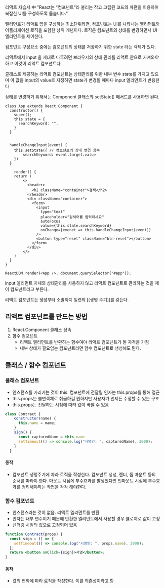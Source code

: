 리액트 자습서 中 "React는 "컴포넌트"라 불리는 작고 고립된 코드의 파편을 이용하여 복잡한 UI를 구성하도록 돕습니다."

엘리먼트가 리액트 앱을 구성하는 최소단위라면, 컴포넌트는 UI를 나타내는 엘리먼트와 어플리케이션 로직을 포함한 상위 개념이다. 로직은 컴포넌트의 상태를 변경하면서 UI 엘리먼트를 제어한다.

컴포넌트 구성요소 중에는 컴포넌트의 상태를 저장하기 위한 state 라는 객체가 있다.

리액트에서 input 을 제대로 다루려면 브라우저의 상태 관리를 리액트 안으로 가져와야 하고 이것이 리액트 컴포넌트다

클래스로 제공하는 리액트 컴포넌트는 상태관리를 위한 내부 변수 state를 가지고 있으며
이 값을 input의 value로 지정하면 state가 변경될 때마다 input 엘리먼트가 반응한다

상태를 변경하기 위해서는 Component 클래스의 setState() 메서드를 사용하면 된다.

```JSX
class App extends React.Component {
  constructor() {
    super();  
    this.state = {
      searchKeyword: "",
    }
  }  


  handleChangeInput(event) {
    this.setState({ // 컴포넌트의 상태 변경 함수
        searchKeyword: event.target.value
    })
  }

    render() {
    return (
        <>
          <header>
            <h2 className="container">검색</h2>
          </header>
          <div className="container">
            <form>
              <input
                type="text"
                placeholder="검색어를 입력하세요"
                autoFocus
                value={this.state.searchKeyword}
                onChange={evenet => this.handleChangeInput(event)}
              />
              <button type="reset" className="btn-reset"></button>
            </form>
          </div>
        </>
    )
  }
}

ReactDOM.render(<App />, document.querySelector("#app"));
```

input 엘리먼트 자체의 상태관리를 사용하지 않고 리액트 컴포넌트로 관리하는 것을 제어 컴포넌트라고 부른다.

리액트 컴포넌트는 생성부터 소멸까지 일련의 [[생명 주기]]를 갖는다.

## 리액트 컴포넌트를 만드는 방법

1.  React.Component 클래스 상속
2.  함수 컴포넌트
	- 리액트 앨리먼트를 반환하는 함수여야 리액트 컴포넌트가 될 자격을 가짐
	- 내부 상태가 필요없는 컴포넌트라면 함수 컴포넌트로 생성해도 된다.


## 클래스 / 함수 컴포넌트
### 클래스 컴포넌트
- 인스턴스를 가리키는 것이 this. 컴포넌트에 전달될 인자는 this.props를 통해 접근
- this.props는 불변객체로 취급하길 원하지만 사용자가 언제든 수정할 수 있는 구조
- this.props는 전달하는 시점에 따라 값이 바뀔 수 있음

```jsx
class Contract {
    constructor(name) {
      this.name = name;
    }
    sign() {
      const capturedName = this.name
      setTimeout(() => console.log("서명인: ", capturedName), 3000);
    }
  }
```

#### 동작
- 컴포넌트 생명주기에 따라 로직을 작성한다. 컴포넌트 생성, 렌더, 돔 마운트 등의 순서를 따라야 한다. 마운트 시점에 부수효과를 발생했다면 언마운트 시점에 부수효과를 정리해야하는 작업을 각각 해야한다.
### 함수 컴포넌트
- 인스턴스라는 것이 없음. 리액트 엘리먼트를 반환
- 인자는 내부 변수이기 때문에 반환한 엘리먼트에서 사용할 경우 클로져로 값이 고정
- 렌더링 시점의 값으로 고정되어 있음

```jsx
function Contract(props) {
  const sign = () => {
    setTimeout(() => console.log("서명인: ", props.name), 3000);
  };
  return <button onClick={sign}>서명</button>;
}
```
#### 동작
- 값의 변화에 따라 로직을 작성한다. 이를 의존성이라고 함